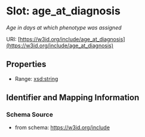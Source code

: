 # Slot: age_at_diagnosis
_Age in days at which phenotype was assigned_


URI: [https://w3id.org/include/age_at_diagnosis](https://w3id.org/include/age_at_diagnosis)



<!-- no inheritance hierarchy -->


## Properties

 * Range: [xsd:string](xsd:string)



## Identifier and Mapping Information







### Schema Source


* from schema: https://w3id.org/include



